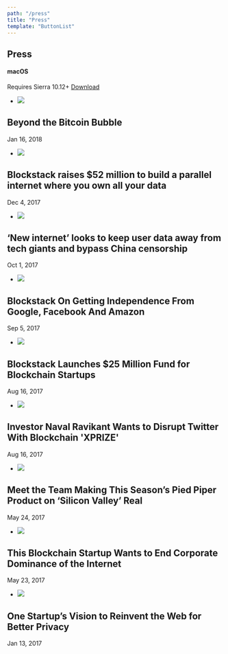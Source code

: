 ```yaml
---
path: "/press"
title: "Press"
template: "ButtonList"
---
```


## Press

#### macOS
Requires Sierra 10.12+
<a href="https://github.com/blockstack/blockstack-browser/releases/download/v0.29.2/Blockstack-for-macOS-v0.29.2.dmg" class="button">Download</a>

* <img src="http://placehold.it/500">
## Beyond the Bitcoin Bubble
Jan 16, 2018
* <img src="http://placehold.it/500">
## Blockstack raises $52 million to build a parallel internet where you own all your data
Dec 4, 2017
* <img src="http://placehold.it/500">
## ‘New internet’ looks to keep user data away from tech giants and bypass China censorship
Oct 1, 2017
* <img src="http://placehold.it/500">
## Blockstack On Getting Independence From Google, Facebook And Amazon
Sep 5, 2017
* <img src="http://placehold.it/500">
## Blockstack Launches $25 Million Fund for Blockchain Startups
Aug 16, 2017
* <img src="http://placehold.it/500">
## Investor Naval Ravikant Wants to Disrupt Twitter With Blockchain 'XPRIZE'
Aug 16, 2017
* <img src="http://placehold.it/500">
## Meet the Team Making This Season’s Pied Piper Product on ‘Silicon Valley’ Real
May 24, 2017
* <img src="http://placehold.it/500">
## This Blockchain Startup Wants to End Corporate Dominance of the Internet
May 23, 2017
* <img src="http://placehold.it/500">
## One Startup’s Vision to Reinvent the Web for Better Privacy
Jan 13, 2017